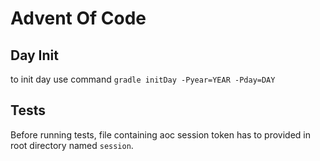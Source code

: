 # Advent Of Code

## Day Init

to init day use command `gradle initDay -Pyear=YEAR -Pday=DAY`

## Tests

Before running tests, file containing aoc session token has to provided in root directory named `session`.

